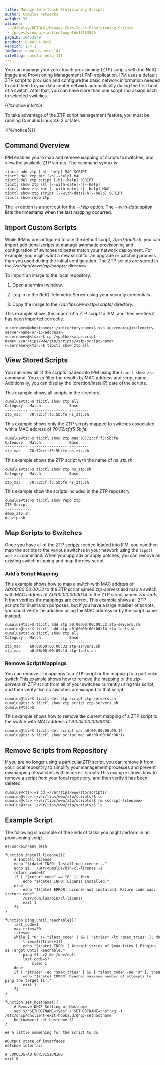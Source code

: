 ```yaml
---
title: Manage Zero-Touch Provisioning Scripts
author: Cumulus Networks
weight: 37
aliases:
 - /display/NETQ141/Manage-Zero-Touch-Provisioning-Scripts
 - /pages/viewpage.action?pageId=10453549
pageID: 10453549
product: Cumulus NetQ
version: 1.4.1
imgData: cumulus-netq-141
siteSlug: cumulus-netq-141
---
```

You can manage your zero-touch provisioning (ZTP) scripts with the NetQ
Image and Provisioning Management (IPM) application. IPM uses a default
ZTP script to provision and configure the basic network information
needed to add them to your data center network automatically during the
first boot of a switch. After that, you can have more than one script
and assign each to selected switches.

{{%notice info%}}

To take advantage of the ZTP script management feature, you must be
running Cumulus Linux 3.6.2 or later.

{{%/notice%}}

## <span>Command Overview</span>

IPM enables you to map and remove mapping of scripts to switches, and
view the available ZTP scripts. The command syntax is:

    tipctl add ztp [-h|--help] MAC SCRIPT
    tipctl del ztp mac [-h|--help] MAC
    tipctl del ztp script [-h|--help] SCRIPT
    tipctl show ztp all [--with-date|-h|--help]
    tipctl show ztp mac [--with-date|-h|--help] MAC
    tipctl show ztp script [--with-date|-h|--help] SCRIPT
    tipctl show repo ztp

The *-h* option is a short cut for the *--help* option.
<span style="color: #000000;"> The </span> *--with-date*
<span style="color: #000000;"> option lists the timestamp when the last
mapping occurred. </span>

## <span>Import Custom Scripts</span>

While IPM is preconfigured to use the default script, *ztp-default.sh*,
you can import additional scripts to manage automatic provisioning and
configuration of switches to better match your network deployment. For
example, you might want a new script for an upgrade or patching process
than you used during the initial configuration. The ZTP scripts are
stored in the */var/tips/www/ztp/scripts/* directory.

To import an image to the local repository:

1.  Open a terminal window.

2.  Log in to the NetQ Telemetry Server using your security credentials.

3.  Copy the image to the */var/tips/www/ztp/scripts/* directory.

This example shows the import of a ZTP script to IPM, and then verifies
it has been imported correctly.

    <username>@<hostname>:~/<directory-name>$ ssh <username>@<telemetry-server-name-or-ip-address>
    <username>@<ts>:~$ cp /<path>/<ztp-script-name> /var/tips/www/ztp/scripts/<ztp-script-name>
    <username>@<ts>:~$ tipctl show ztp all

## <span>View Stored Scripts</span>

You can view all of the scripts loaded into IPM using the `tipctl show
ztp` command. You can filter the results by MAC address and script name.
Additionally, you can display the (creation/install?) date of the
scripts.

This example shows all scripts in the directory.

    cumulus@ts:~$ tipctl show ztp all
    Category   Match             Base
    ---------- ----------------- ---------
    ztp_mac    70:72:cf:f5:5b:fe ns_ztp.sh

This example shows only the ZTP scripts mapped to switches associated
with a MAC address of *70:72:cf:f5:5b:fe*.

    cumulus@ts:~$ tipctl show ztp mac 70:72:cf:f5:5b:fe
    Category   Match             Base
    ---------- ----------------- ---------
    ztp_mac    70:72:cf:f5:5b:fe ns_ztp.sh

This example shows the ZTP script with the name of *ns\_ztp.sh*.

    cumulus@ts:~$ tipctl show ztp ns_ztp.sh
    Category   Match             Base
    ---------- ----------------- ---------
    ztp_mac    70:72:cf:f5:5b:fe ns_ztp.sh

This example show the scripts included in the ZTP repository.

    cumulus@ts:~$ tipctl show repo ztp
    ZTP Script
    ------------ 
    demo_ztp.sh 
    ns_ztp.sh

## <span>Map Scripts to Switches</span>

Once you have all of the ZTP scripts needed loaded into IPM, you can
then map the scripts to the various switches in your network using the
`tipctl add ztp` command. When you upgrade or apply patches, you can
remove an existing switch mapping and map the new script.

### <span>Add a Script Mapping</span>

This example shows how to map a switch with MAC address of
*A0:00:00:00:00:32* to the ZTP script named *ztp-servers* and map a
switch with MAC address of *A0:00:00:00:00:14* to the ZTP script named
*ztp-leafs.* It then verifies the mappings are correct. This example
shows all ZTP scripts for illustration purposes, but if you have a large
number of scripts, you could verify the addition using the MAC address
or by the script name instead.

    cumulus@ts:~$ tipctl add ztp a0:00:00:00:00:32 ztp-servers.sh
    cumulus@ts:~$ tipctl add ztp a0:00:00:00:00:14 ztp-leafs.sh
    cumulus@ts:~$ tipctl show ztp all
    Category   Match             Base
    ---------- ----------------- ---------
    ztp_mac    a0:00:00:00:00:32 ztp-servers.sh
    ztp_mac    a0:00:00:00:00:14 ztp-leafs.sh

### <span>Remove Script Mappings</span>

You can remove all mappings to a ZTP script or the mapping to a
particular switch.This example shows how to remove the mapping of the
*ztp-servers.sh* ZTP script from all of your switches currently using
this script, and then verify that no switches are mapped to that script.

    cumulus@ts:~$ tipctl del ztp script ztp-servers.sh
    cumulus@ts:~$ tipctl show ztp script ztp-servers.sh
    cumulus@ts:~$

This example shows how to remove the current mapping of a ZTP script to
the switch with MAC address of *A0:00:00:00:00:14*.

    cumulus@ts:~$ tipctl del script mac a0:00:00:00:00:14
    cumulus@ts:~$ tipctl show script mac a0:00:00:00:00:14

## <span>Remove Scripts from Repository</span>

If you are no longer using a particular ZTP script, you can remove it
from your local repository to simplify your management processes and
prevent mismapping of switches with incorrect scripts.This example shows
how to remove a script from your local repository, and then verify it
has been deleted.

    cumulus@<ts>:~$ cd ~/var/tips/www/ztp/scripts/
    cumulus@<ts>:~/var/tips/www/ztp/scripts/$ ls
    cumulus@<ts>:~/var/tips/www/ztp/scripts/$ rm <script-filename> 
    cumulus@<ts>:~/var/tips/www/ztp/scripts/$ ls

## <span>Example Script</span>

The following is a sample of the kinds of tasks you might perform in an
provisioning script.

    #!/usr/bin/env bash
     
    function install_license(){
        # Install license
        echo "$(date) INFO: Installing License..."
        echo $1 | /usr/cumulus/bin/cl-license -i
        return_code=$?
        if [ "$return_code" == "0" ]; then
            echo "$(date) INFO: License Installed."
        else
            echo "$(date) ERROR: License not installed. Return code was: $return_code"
            /usr/cumulus/bin/cl-license
            exit 1
        fi
    }
     
    function ping_until_reachable(){
        last_code=1
        max_tries=30
        tries=0
        while [ "0" != "$last_code" ] && [ "$tries" -lt "$max_tries" ]; do
            tries=$((tries+1))
            echo "$(date) INFO: ( Attempt $tries of $max_tries ) Pinging $1 Target Until Reachable."
            ping $1 -c2 &> /dev/null
            last_code=$?
                sleep 1
        done
        if [ "$tries" -eq "$max_tries" ] && [ "$last_code" -ne "0" ]; then
            echo "$(date) ERROR: Reached maximum number of attempts to ping the target $1 ."
            exit 1
        fi
    }
     
    function set_hostname(){
        # Remove DHCP Setting of Hostname
        sed s/'SETHOSTNAME="yes"'/'SETHOSTNAME="no"'/g -i /etc/dhcp/dhclient-exit-hooks.d/dhcp-sethostname
        hostnamectl set-hostname $1
    }
     
    ## A little something for the script to do
     
    #Output state of interfaces
    netshow interface
     
    # CUMULUS-AUTOPROVISIONING
    exit 0

<article id="html-search-results" class="ht-content" style="display: none;">

</article>

<footer id="ht-footer">

</footer>
